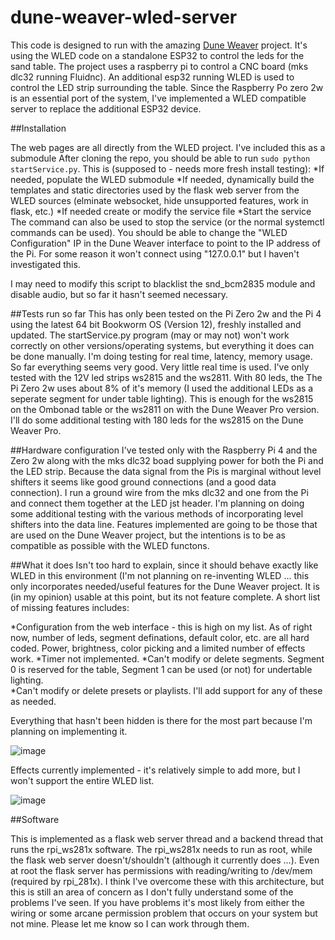 # dune-weaver-wled-server

This code is designed to run with the amazing [Dune Weaver](https://github.com/tuanchris/dune-weaver) project.  It's using the WLED code on a standalone ESP32 to control the leds for the sand table.   The project uses a raspberry pi to control a CNC board (mks dlc32 running Fluidnc).   An additional esp32 running WLED is used to control the LED strip surrounding the table.    Since the Raspberry Po zero 2w is an essential port of the system, I've implemented a WLED compatible server to replace the additional ESP32 device. 

##Installation

The web pages are all directly from the WLED project.  I've included this as a submodule  After cloning the repo, you should be able to run ```sudo python startService.py```.  This is (supposed to - needs more fresh install testing):
*If needed, populate the WLED submodule 
*If needed, dynamically build the templates and static directories used by the flask web server from the WLED sources (elminate websocket, hide unsupported features, work in flask, etc.) 
*If needed create or modify the service file
*Start the service
The command can also be used to stop the service (or the normal systemctl commands can be used).   You should be able to change the "WLED Configuration" IP in the Dune Weaver interface to point to the IP address of the Pi.  For some reason it won't connect using "127.0.0.1" but I haven't investigated this.

I may need to  modify this script to blacklist the snd_bcm2835 module and disable audio, but so far it hasn't seemed necessary.

##Tests run so far
This has only been tested on the Pi Zero 2w and the Pi 4 using the latest 64 bit Bookworm OS (Version 12), freshly installed and updated.   The startService.py program (may or may not) won't work correctly on other versions/operating systems, but everything it does can be done manually.   I'm doing testing for real time, latency, memory usage.  So far everything seems very good.  Very little real time is used.  I've only tested with the 12V led strips ws2815 and the ws2811.   With 80 leds,  the The Pi Zero 2w uses about 8% of it's memory (I used the additional LEDs as a seperate segment for under table lighting).   This is enough for the ws2815 on the Ombonad table or the ws2811 on with the Dune Weaver Pro version.   I'll do some additional testing with 180 leds for the ws2815 on the Dune Weaver Pro.

##Hardware configuration
I've tested only with the Raspberry Pi 4 and the Zero 2w along with the mks dlc32 boad supplying power for both the Pi and the LED strip.   Because the data signal from the Pis is marginal without level shifters it seems like good ground connections (and a good data connection).  I run a ground wire from the mks dlc32 and one from the Pi and connect them together at the LED jst header.   I'm planning on doing some additional testing with the various methods of incorporating level shifters into the data line.
Features implemented are going to be those that are used on the Dune Weaver project, but the intentions is to be as compatible as possible with the WLED functons.

##What it does
Isn't too hard to explain, since it should behave exactly like WLED in this environment (I'm not planning on re-inventing WLED ... this only incorporates needed/useful features for the Dune Weaver project.   It is (in my opinion) usable at this point, but its not feature complete.  A short list of missing features includes:

*Configuration from the web interface - this is high on my list.  As of right now, number of leds, segment definations, default color, etc. are all hard coded.  Power, brightness, color picking and a limited number of effects work.
*Timer not implemented.
*Can't modify or delete segments.  Segment 0 is reserved for the table, Segment 1 can be used (or not) for undertable lighting.  
*Can't modify or delete presets or playlists.  I'll add support for any of these as needed.

Everything that hasn't been hidden is there for the most part because I'm planning on implementing it.

![image](https://github.com/user-attachments/assets/4e5b012e-39f0-4214-ad64-e3564760a754)

Effects currently implemented - it's relatively simple to add more, but I won't support the entire WLED list.

![image](https://github.com/user-attachments/assets/1d8cc4c6-046f-4a80-a161-51e0ee746cd5)

##Software

This is implemented as a flask web server thread and a backend thread that runs the rpi_ws281x software.  The rpi_ws281x needs to run as root, while the flask web server doesn't/shouldn't (although it currently does ...).   Even at root the flask server has permissions with reading/writing to /dev/mem (required by rpi_281x).  I think I've overcome these with this architecture, but this is still an area of concern as I don't fully understand some of the problems I've seen.  If you have problems it's most likely from either the wiring or some arcane permission problem that occurs on your system but not mine.  Please let me know so I can work through them.






